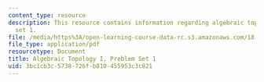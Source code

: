 ```yaml
---
content_type: resource
description: This resource contains information regarding algebraic topology I, problem
  set 1.
file: /media/https%3A/open-learning-course-data-rc.s3.amazonaws.com/18-905-algebraic-topology-i-fall-2016/3bc1cb3c5738726fb810455953c3c821_MIT18_905F16_pset1.pdf
file_type: application/pdf
resourcetype: Document
title: Algebraic Topology I, Problem Set 1
uid: 3bc1cb3c-5738-726f-b810-455953c3c821
---
```

